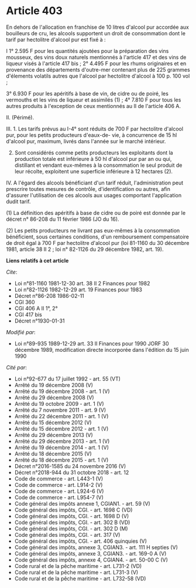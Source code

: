# Article 403

En dehors de l'allocation en franchise de 10 litres d'alcool pur accordée aux bouilleurs de cru, les alcools supportent un
droit de consommation dont le tarif par hectolitre d'alcool pur est fixé à :

I 1° 2.595 F pour les quantités ajoutées pour la préparation des vins mousseux, des vins doux naturels mentionnés à l'article
417 et des vins de liqueur visés à l'article 417 bis ;      2° 4.495 F pour les rhums originaires et en provenance des
départements d'outre-mer contenant plus de 225 grammes d'élements volatils autres que l'alcool par hectolitre d'alcool à 100
p. 100 vol ;

3° 6.930 F pour les apéritifs à base de vin, de cidre ou de poiré, les vermouths et les vins de liqueur et assimilés (1) ;
4° 7.810 F pour tous les autres produits à l'exception de ceux mentionnés au II de l'article 406 A.

II. (Périmé).

III. 1. Les tarifs prévus au I-4° sont réduits de 700 F par hectolitre d'alcool pur, pour les petits producteurs d'eaux-de-
vie, à concurrence de 15 hl d'alcool pur, maximum, livrés dans l'année sur le marché intérieur.

2. Sont considérés comme petits producteurs les exploitants dont la production totale est inférieure à 50 hl d'alcool pur par
an ou qui, distillant et vendant eux-mêmes à la consommation le seul produit de leur récolte, exploitent une superficie
inférieure à 12 hectares (2).

IV. A l'égard des alcools bénéficiant d'un tarif réduit, l'administration peut prescrire toutes mesures de contrôle,
d'identification ou autres, afin d'assurer l'utilisation de ces alcools aux usages comportant l'application dudit tarif.

(1) La définition des apéritifs à base de cidre ou de poiré est donnée par le décret n° 86-208 du 11 février 1986 (JO du 16).

(2) Les petits producteurs ne livrant pas eux-mêmes à la consommation bénéficient, sous certaines conditions, d'un
remboursement compensatoire de droit égal à 700 F par hectolitre d'alcool pur (loi 81-1160 du 30 décembre 1981, article 38 II
2 ; loi n° 82-1126 du 29 décembre 1982, art. 19).

**Liens relatifs à cet article**

_Cite_:

  - Loi n°81-1160 1981-12-30 art. 38 II 2 Finances pour 1982
  - Loi n°82-1126 1982-12-29 art. 19 Finances pour 1983
  - Décret n°86-208 1986-02-11
  - CGI 360
  - CGI 406 A II 1°, 2°
  - CGI 417 bis
  - Décret n°1930-01-31

_Modifié par_:

  - Loi n°89-935 1989-12-29 art. 33 II Finances pour 1990 JORF 30 décembre 1989, modification directe incorporée dans l'édition du 15 juin 1990

_Cité par_:

  - Loi n°92-677 du 17 juillet 1992 - art. 55 (VT)
  - Arrêté du 19 décembre 2008 (V)
  - Arrêté du 19 décembre 2008 - art. 1 (V)
  - Arrêté du 29 décembre 2008 (V)
  - Arrêté du 19 octobre 2009 - art. 1 (V)
  - Arrêté du 7 novembre 2011 - art. 9 (V)
  - Arrêté du 22 décembre 2011 - art. 1 (V)
  - Arrêté du 15 décembre 2012 (V)
  - Arrêté du 15 décembre 2012 - art. 1 (V)
  - Arrêté du 29 décembre 2013 (V)
  - Arrêté du 29 décembre 2013 - art. 1 (V)
  - Arrêté du 19 décembre 2014 - art. 1 (V)
  - Arrêté du 18 décembre 2015 (V)
  - Arrêté du 18 décembre 2015 - art. 1 (V)
  - Décret n°2016-1585 du 24 novembre 2016 (V)
  - Décret n°2018-944 du 31 octobre 2018 - art. 12
  - Code de commerce - art. L443-1 (V)
  - Code de commerce - art. L914-2 (V)
  - Code de commerce - art. L924-6 (V)
  - Code de commerce - art. L954-7 (V)
  - Code général des impôts annexe 1, CGIAN1. - art. 59 (V)
  - Code général des impôts, CGI. - art. 1698 C (VD)
  - Code général des impôts, CGI. - art. 1698 D (V)
  - Code général des impôts, CGI. - art. 302 B (VD)
  - Code général des impôts, CGI. - art. 302 D (M)
  - Code général des impôts, CGI. - art. 317 (V)
  - Code général des impôts, CGI. - art. 406 quinquies (V)
  - Code général des impôts, annexe 3, CGIAN3. - art. 111 H septies (V)
  - Code général des impôts, annexe 3, CGIAN3. - art. 169-0 A (V)
  - Code général des impôts, annexe 4, CGIAN4. - art. 50-00 C (V)
  - Code rural et de la pêche maritime - art. L731-2 (VD)
  - Code rural et de la pêche maritime - art. L731-3 (V)
  - Code rural et de la pêche maritime - art. L732-58 (VD)
